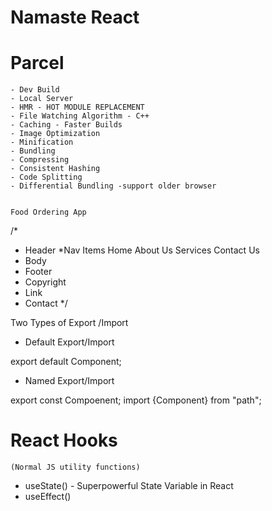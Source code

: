 # Namaste React

# Parcel

    - Dev Build
    - Local Server
    - HMR - HOT MODULE REPLACEMENT
    - File Watching Algorithm - C++
    - Caching - Faster Builds
    - Image Optimization
    - Minification
    - Bundling
    - Compressing
    - Consistent Hashing
    - Code Splitting
    - Differential Bundling -support older browser


    Food Ordering App

/\*

- Header
  \*Nav Items
  Home
  About Us
  Services
  Contact Us
- Body
- Footer
- Copyright
- Link
- Contact
  \*/

Two Types of Export /Import

- Default Export/Import

export default Component;

- Named Export/Import

export const Compoenent;
import {Component} from "path";

# React Hooks

    (Normal JS utility functions)

- useState() - Superpowerful State Variable in React
- useEffect()
